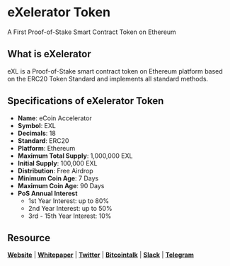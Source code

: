 # eXelerator Token
A First Proof-of-Stake Smart Contract Token on Ethereum

## What is eXelerator
eXL is a Proof-of-Stake smart contract token on Ethereum platform based on the ERC20 Token Standard and implements all standard methods. 

## Specifications of eXelerator Token
* **Name**: eCoin Accelerator
* **Symbol**: EXL
* **Decimals**: 18
* **Standard**: ERC20
* **Platform**: Ethereum
* **Maximum Total Supply**: 1,000,000 EXL
* **Initial Supply**: 100,000 EXL
* **Distribution**: Free Airdrop
* **Minimum Coin Age**: 7 Days
* **Maximum Coin Age**: 90 Days
* **PoS Annual Interest**
  + 1st Year Interest: up to 80%
  + 2nd Year Interest: up to 50%
  + 3rd - 15th Year Interest: 10%

## Resource
**[Website](https://websitesoon.org)** | **[Whitepaper](https://websitesoon.org/whitepaper.pdf)** | **[Twitter](https://twitter/ePoSToken)**  | **[Bitcointalk](https://bitcointalk.org/)** | **[Slack](https://join.slack.com/)** | **[Telegram](https://t.me/)**
